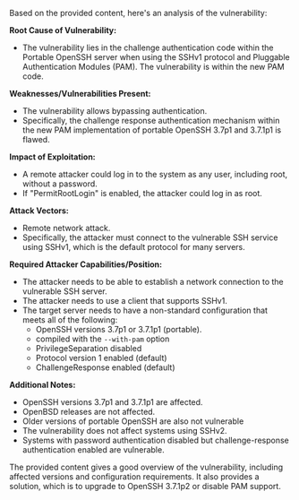 Based on the provided content, here's an analysis of the vulnerability:

**Root Cause of Vulnerability:**

*   The vulnerability lies in the challenge authentication code within the Portable OpenSSH server when using the SSHv1 protocol and Pluggable Authentication Modules (PAM). The vulnerability is within the new PAM code.

**Weaknesses/Vulnerabilities Present:**

*   The vulnerability allows bypassing authentication.
*   Specifically, the challenge response authentication mechanism within the new PAM implementation of portable OpenSSH 3.7p1 and 3.7.1p1 is flawed.

**Impact of Exploitation:**

*   A remote attacker could log in to the system as any user, including root, without a password.
*   If "PermitRootLogin" is enabled, the attacker could log in as root.

**Attack Vectors:**

*   Remote network attack.
*   Specifically, the attacker must connect to the vulnerable SSH service using SSHv1, which is the default protocol for many servers.

**Required Attacker Capabilities/Position:**

*   The attacker needs to be able to establish a network connection to the vulnerable SSH server.
* The attacker needs to use a client that supports SSHv1.
* The target server needs to have a non-standard configuration that meets all of the following:
    * OpenSSH versions 3.7p1 or 3.7.1p1 (portable).
    * compiled with the `--with-pam` option
    * PrivilegeSeparation disabled
    * Protocol version 1 enabled (default)
    * ChallengeResponse enabled (default)

**Additional Notes:**

*   OpenSSH versions 3.7p1 and 3.7.1p1 are affected.
*   OpenBSD releases are not affected.
*   Older versions of portable OpenSSH are also not vulnerable
*   The vulnerability does not affect systems using SSHv2.
*   Systems with password authentication disabled but challenge-response authentication enabled are vulnerable.

The provided content gives a good overview of the vulnerability, including affected versions and configuration requirements. It also provides a solution, which is to upgrade to OpenSSH 3.7.1p2 or disable PAM support.